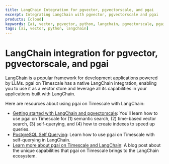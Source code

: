 ```yaml
---
title: LangChain Integration for pgvector, pgvectorscale, and pgai
excerpt: Integrating LangChain with pgvector, pgvectorscale and pgai
products: [cloud]
keywords: [ai, vector, pgvector, python, langchain, pgvectorscale, pgai]
tags: [ai, vector, python, langchain]
---
```


# LangChain integration for pgvector, pgvectorscale, and pgai

[LangChain](https://www.langchain.com/) is a popular framework for development applications powered by LLMs. pgai on Timescale has a native LangChain integration, enabling you to use it as a vector store and leverage all its capabilities in your applications built with LangChain.

Here are resources about using pgai on Timescale with LangChain:

- [Getting started with LangChain and pgvectorscale](https://python.langchain.com/docs/integrations/vectorstores/timescalevector): You'll learn how to use pgai on Timescale for (1) semantic search, (2) time-based vector search, (3) self-querying, and (4) how to create indexes to speed up queries.
- [PostgreSQL Self Querying](https://python.langchain.com/docs/integrations/retrievers/self_query/timescalevector_self_query): Learn how to use pgai on Timescale with self-querying in LangChain.
- [Learn more about pgai on Timescale and LangChain](https://blog.langchain.dev/timescale-vector-x-langchain-making-postgresql-a-better-vector-database-for-ai-applications/):  A blog post about the unique capabilities that pgai on Timescale brings to the LangChain ecosystem.
